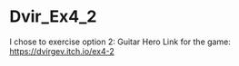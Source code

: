 # Dvir_Ex4_2
I chose to exercise option 2: Guitar Hero
Link for the game: https://dvirgev.itch.io/ex4-2
